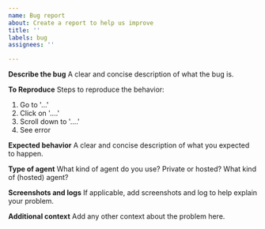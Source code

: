 ```yaml
---
name: Bug report
about: Create a report to help us improve
title: ''
labels: bug
assignees: ''

---
```


**Describe the bug**
A clear and concise description of what the bug is.

**To Reproduce**
Steps to reproduce the behavior:
1. Go to '...'
2. Click on '....'
3. Scroll down to '....'
4. See error

**Expected behavior**
A clear and concise description of what you expected to happen.

**Type of agent**
What kind of agent do you use? Private or hosted? What kind of (hosted) agent?

**Screenshots and logs**
If applicable, add screenshots and log to help explain your problem.

**Additional context**
Add any other context about the problem here.
